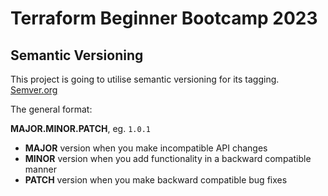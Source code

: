 # Terraform Beginner Bootcamp 2023

## Semantic Versioning

This project is going to utilise semantic versioning for its tagging.
[Semver.org](https://semver.org/)

The general format:

**MAJOR.MINOR.PATCH**, eg. `1.0.1`
- **MAJOR** version when you make incompatible API changes
- **MINOR** version when you add functionality in a backward compatible manner
- **PATCH** version when you make backward compatible bug fixes